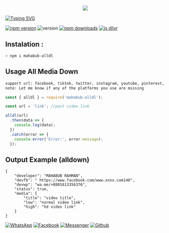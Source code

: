 <h3 align="center">
  
  <p align="center"><img src="https://img.shields.io/badge/WLCM%20TO -MAHABUB MEDIA DOWNLOADER-purple?colorA=%23ff0000&colorB=%23017e40&style=flat-square">  
  
</h3>

[![Typing SVG](https://readme-typing-svg.herokuapp.com?font=Neuton&size=25&color=30FF40&background=000000&center=true&vCenter=true&width=360&height=60&lines=Hello+World%2C+I'm+MAHABUB-RAHMAN+Here+🤙;𝙸𝚃'𝚜+𝙽𝙾𝚃+𝙰+𝙹𝚄𝚂𝚃+𝙽𝙰𝙼𝙴+𝙱𝚁𝙾+🥱;𝙸𝚃'𝚜+𝙰+𝙱𝚁𝙰𝙽𝙳+🔥;RespectMAHABUB-RAHMAN+🥀;Thanks+My+All+Friend+🤙+🥰)](https://git.io/typing-svg)


<a href="https://www.npmjs.com/package/nayan-media-downloader"><img alt="npm version" src="https://img.shields.io/npm/v/mahabub-alldl.svg?style=flat-square"></a>
<img alt="version" src="https://img.shields.io/github/package-json/v/user618717/mahabub-alldl?label=github&style=flat-square">
<a href="https://www.npmjs.com/package/mahabub-alldl"><img src="https://img.shields.io/npm/dm/mahabub-alldl.svg?style=flat-square" alt="npm downloads"></a>
[![js dilvr](https://data.jsdelivr.com/v1/package/npm/mahabub-alldl/badge)](https://www.jsdelivr.com/package/npm/mahabub-alldl)

## Instalation :
```bash
> npm i mahabub-alldl
```


## Usage All Media Down
```bash
support url: facebook, tiktok, twitter, instagram, youtube, pinterest, gdrive, capcut, likee, threads
note: Let me know if any of the platforms you use are missing
```
```js
const { alldl } = require('mahabub-alldl');

const url = 'link'; //past video link

alldl(url)
  .then(data => {
    console.log(data);
  })
  .catch(error => {
    console.error('Error:', error.message);
  });
```
## Output Example (alldown)
```
{
    "developer": "MAHABUB RAHMAN",
    "devfb": " https://www.facebook.com/www.xnxx.com140",
    "devwp": "wa.me/+8801613356376",
    "status": true,
    "media": {
        "title": "video title",
        "low": "normal video link",
        "high": "hd video link"
    }
}
```

[![WhatsApp](https://img.shields.io/badge/WhatsApp-green?style=for-the-badge&logo=whatsapp)](https://wa.me/+8801613356376)
[![Facebook](https://img.shields.io/badge/Facebook-green?style=for-the-badge&logo=facebook)](https://www.facebook.com/www.xnxx.com.140)
[![Messenger](https://img.shields.io/badge/Chat-Messenger-blue?style=for-the-badge&logo=messenger)](https://m.me/www.xnxx.com.140)
[![Github](https://img.shields.io/badge/Github-MrDarkYTgreen?style=for-the-badge&logo=github)](https://github.com/user618717)
